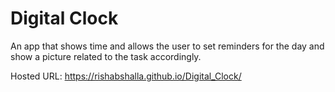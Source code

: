 # Digital Clock

An app that shows time and allows the user to set reminders for the day and show a picture related to the task accordingly.

Hosted URL: https://rishabshalla.github.io/Digital_Clock/
